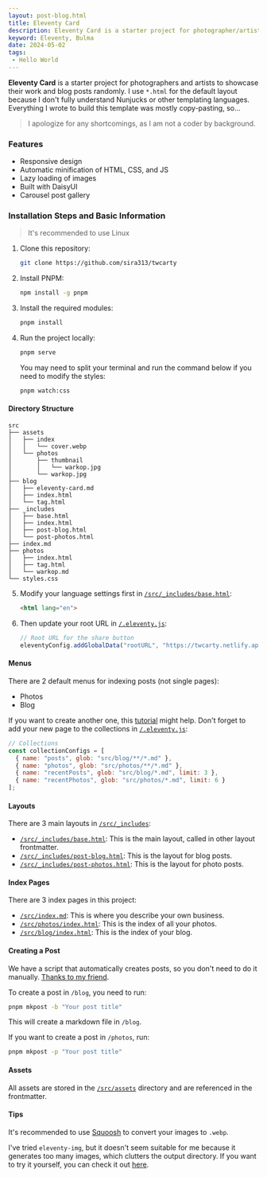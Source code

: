 ```yaml
---
layout: post-blog.html 
title: Eleventy Card
description: Eleventy Card is a starter project for photographer/artist showing their work and blog randomly
keyword: Eleventy, Bulma
date: 2024-05-02
tags:
 - Hello World
---
```


**Eleventy Card** is a starter project for photographers and artists to showcase their work and blog posts randomly. I use `*.html` for the default layout because I don't fully understand Nunjucks or other templating languages. Everything I wrote to build this template was mostly copy-pasting, so...

>I apologize for any shortcomings, as I am not a coder by background.

### Features
- Responsive design
- Automatic minification of HTML, CSS, and JS
- Lazy loading of images
- Built with DaisyUI
- Carousel post gallery

### Installation Steps and Basic Information
>It's recommended to use Linux

1. Clone this repository:
   ```bash
   git clone https://github.com/sira313/twcarty
   ```
2. Install PNPM:
   ```bash
   npm install -g pnpm
   ```
3. Install the required modules:
   ```bash
   pnpm install
   ```
4. Run the project locally:
   ```bash
   pnpm serve
   ```
   You may need to split your terminal and run the command below if you need to modify the styles:
   ```bash
   pnpm watch:css
   ```

#### Directory Structure
```plaintext
src
├── assets
│   ├── index
│   │   └── cover.webp
│   └── photos
│       ├── thumbnail
│       │   └── warkop.jpg
│       └── warkop.jpg
├── blog
│   ├── eleventy-card.md
│   ├── index.html
│   └── tag.html
├── _includes
│   ├── base.html
│   ├── index.html
│   ├── post-blog.html
│   └── post-photos.html
├── index.md
├── photos
│   ├── index.html
│   ├── tag.html
│   └── warkop.md
└── styles.css
```

5. Modify your language settings first in [`/src/_includes/base.html`](https://github.com/sira313/TWCARTY/blob/7a51bfdcc55763dcb86c7d5d09076836704e02ce/src/_includes/base.html#L3):
   ```html
   <html lang="en">
   ```
6. Then update your root URL in [`/.eleventy.js`](https://github.com/sira313/TWCARTY/blob/7a51bfdcc55763dcb86c7d5d09076836704e02ce/.eleventy.js#L19):
   ```javascript
   // Root URL for the share button
   eleventyConfig.addGlobalData("rootURL", "https://twcarty.netlify.app");
   ```

#### Menus
There are 2 default menus for indexing posts (not single pages):
- Photos
- Blog

If you want to create another one, this [tutorial](https://www.youtube.com/watch?v=kzf9A9tkkl4) might help. Don't forget to add your new page to the collections in [`/.eleventy.js`](https://github.com/sira313/TWCARTY/blob/7a51bfdcc55763dcb86c7d5d09076836704e02ce/.eleventy.js#L26):
   ```javascript
   // Collections
   const collectionConfigs = [
     { name: "posts", glob: "src/blog/**/*.md" },
     { name: "photos", glob: "src/photos/**/*.md" },
     { name: "recentPosts", glob: "src/blog/*.md", limit: 3 },
     { name: "recentPhotos", glob: "src/photos/*.md", limit: 6 }
   ];
   ```

#### Layouts
There are 3 main layouts in [`/src/_includes`](https://github.com/sira313/TWCARTY/tree/main/src/_includes):
- [`/src/_includes/base.html`](https://github.com/sira313/TWCARTY/blob/main/src/_includes/base.html): This is the main layout, called in other layout frontmatter.
- [`/src/_includes/post-blog.html`](https://github.com/sira313/TWCARTY/blob/main/src/_includes/post-blog.html): This is the layout for blog posts.
- [`/src/_includes/post-photos.html`](https://github.com/sira313/TWCARTY/blob/main/src/_includes/post-photos.html): This is the layout for photo posts.

#### Index Pages
There are 3 index pages in this project:
- [`/src/index.md`](https://github.com/sira313/TWCARTY/blob/main/src/index.md): This is where you describe your own business.
- [`/src/photos/index.html`](https://github.com/sira313/TWCARTY/blob/main/src/photos/index.html): This is the index of all your photos.
- [`/src/blog/index.html`](https://github.com/sira313/TWCARTY/blob/main/src/blog/index.html): This is the index of your blog.

#### Creating a Post
We have a script that automatically creates posts, so you don't need to do it manually. [Thanks to my friend](https://github.com/mustofa-id).

To create a post in `/blog`, you need to run:
   ```bash
   pnpm mkpost -b "Your post title"
   ```
This will create a markdown file in `/blog`.

If you want to create a post in `/photos`, run:
   ```bash
   pnpm mkpost -p "Your post title"
   ```

#### Assets
All assets are stored in the [`/src/assets`](https://github.com/sira313/TWCARTY/tree/main/src/assets) directory and are referenced in the frontmatter.

#### Tips
It's recommended to use [Squoosh](https://squoosh.app/) to convert your images to `.webp`.

I've tried `eleventy-img`, but it doesn't seem suitable for me because it generates too many images, which clutters the output directory. If you want to try it yourself, you can check it out [here](https://www.11ty.dev/docs/plugins/image/).